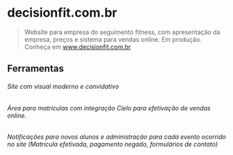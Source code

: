 # decisionfit.com.br
> Website para empresa do seguimento fitness, com apresentação da empresa, preços e sistema para vendas online. Em produção.
> Conheça em www.decisionfit.com.br

## Ferramentas

###### Site com visual moderno e convidativo
###### Área para matrículas com integração Cielo para efetivação de vendas online.
###### Notificações para novos alunos e administração para cada evento ocorrido no site (Matrícula efetivada, pagamento negado, formulários de contato)
